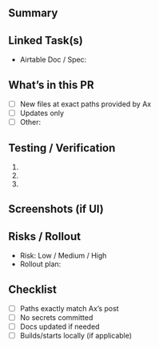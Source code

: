 ## Summary
<!-- What changed and why? -->

## Linked Task(s)
- Airtable Doc / Spec:

## What’s in this PR
- [ ] New files at exact paths provided by Ax
- [ ] Updates only
- [ ] Other:

## Testing / Verification
1.
2.
3.

## Screenshots (if UI)

## Risks / Rollout
- Risk: Low / Medium / High
- Rollout plan:

## Checklist
- [ ] Paths exactly match Ax’s post
- [ ] No secrets committed
- [ ] Docs updated if needed
- [ ] Builds/starts locally (if applicable)
